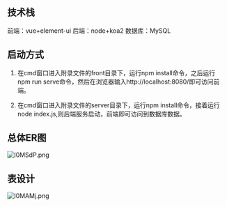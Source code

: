 ## 技术栈
前端：vue+element-ui
后端：node+koa2
数据库：MySQL

## 启动方式
 
 1.  在cmd窗口进入附录文件的front目录下，运行npm install命令，之后运行npm run serve命令，然后在浏览器输入http://localhost:8080/即可访问前端。

 2. 在cmd窗口进入附录文件的server目录下，运行npm install命令，接着运行node index.js,则后端服务启动，前端即可访问到数据库数据。


## 总体ER图

![l0MSdP.png](https://s2.ax1x.com/2020/01/04/l0MSdP.png)

## 表设计

![l0MAMj.png](https://s2.ax1x.com/2020/01/04/l0MAMj.png)